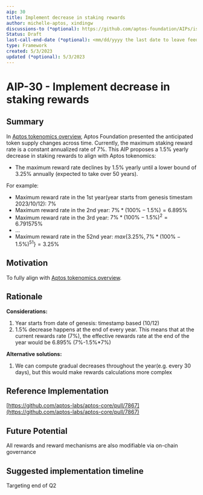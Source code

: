 ```yaml
---
aip: 30
title: Implement decrease in staking rewards
author: michelle-aptos, xindingw
discussions-to (*optional): https://github.com/aptos-foundation/AIPs/issues/119
Status: Draft
last-call-end-date (*optional): <mm/dd/yyyy the last date to leave feedbacks and reviews>
type: Framework
created: 5/3/2023
updated (*optional): 5/3/2023
---
```


# AIP-30 - Implement decrease in staking rewards

## Summary

In [Aptos tokenomics overview](https://aptosfoundation.org/currents/aptos-tokenomics-overview), Aptos Foundation presented the anticipated token supply changes across time. Currently, the maximum staking reward rate is a constant annualized rate of 7%. This AIP proposes a 1.5% yearly decrease in staking rewards to align with Aptos tokenomics:
- The maximum reward rate declines by 1.5% yearly until a lower bound of 3.25% annually (expected to take over 50 years).

For example:
- Maximum reward rate in the 1st year(year starts from genesis timestam 2023/10/12): $7\%$
- Maximum reward rate in the 2nd year: $7\% * (100\%-1.5\%) = 6.895\%$
- Maximum reward rate in the 3rd year: $7\% * (100\%-1.5\%)^2 = 6.791575\%$
- ...
- Maximum reward rate in the 52nd year: $max\{3.25\%, 7\% * (100\%-1.5\%)^{51}\} = 3.25\%$

## Motivation

To fully align with [Aptos tokenomics overview](https://aptosfoundation.org/currents/aptos-tokenomics-overview).

## Rationale

**Considerations:**

1. Year starts from date of genesis: timestamp based (10/12)
2. 1.5% decrease happens at the end of every year. This means that at the current rewards rate (7%), the effective rewards rate at the end of the year would be 6.895% (7%-1.5%*7%)

**Alternative solutions:**

1. We can compute gradual decreases throughout the year(e.g. every 30 days), but this would make rewards calculations more complex 

## Reference Implementation

[https://github.com/aptos-labs/aptos-core/pull/7867](https://github.com/aptos-labs/aptos-core/pull/7867)

## Future Potential

All rewards and reward mechanisms are also modifiable via on-chain governance

## Suggested implementation timeline

Targeting end of Q2
